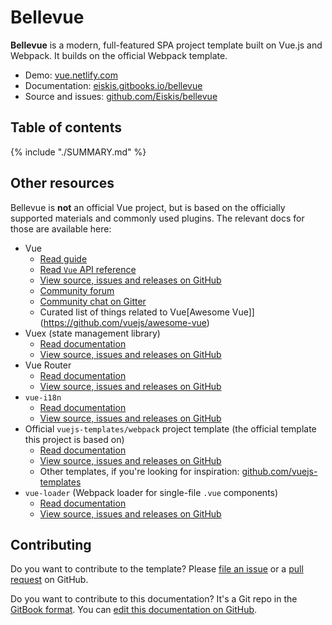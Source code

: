 
# Bellevue

**Bellevue** is a modern, full-featured SPA project template built on Vue.js and Webpack. It builds on the official Webpack template.

- Demo: [vue.netlify.com](https://vue.netlify.com/)
- Documentation: [eiskis.gitbooks.io/bellevue](https://eiskis.gitbooks.io/bellevue/)
- Source and issues: [github.com/Eiskis/bellevue](https://github.com/Eiskis/bellevue)

## Table of contents

{% include "./SUMMARY.md" %}

## Other resources

Bellevue is **not** an official Vue project, but is based on the officially supported materials and commonly used plugins. The relevant docs for those are available here:

- Vue
	- [Read guide](https://vuejs.org/guide/)
	- [Read `Vue` API reference](https://vuejs.org/api/)
	- [View source, issues and releases on GitHub](https://github.com/vuejs/vue)
	- [Community forum](https://forum.vuejs.org/)
	- [Community chat on Gitter](https://gitter.im/vuejs/vue)
	- Curated list of things related to Vue[Awesome Vue]](https://github.com/vuejs/awesome-vue)
- Vuex (state management library)
	- [Read documentation](https://vuex.vuejs.org/en/)
	- [View source, issues and releases on GitHub](https://github.com/vuejs/vuex)
- Vue Router
	- [Read documentation](https://router.vuejs.org/en/)
	- [View source, issues and releases on GitHub](https://github.com/vuejs/vue-router)
- `vue-i18n`
	- [Read documentation](https://kazupon.github.io/vue-i18n/en/)
	- [View source, issues and releases on GitHub](https://github.com/kazupon/vue-i18n)
- Official `vuejs-templates/webpack` project template (the official template this project is based on)
	- [Read documentation](http://vuejs-templates.github.io/webpack/)
	- [View source, issues and releases on GitHub](https://github.com/vuejs-templates/webpack)
	- Other templates, if you're looking for inspiration: [github.com/vuejs-templates](https://github.com/vuejs-templates)
- `vue-loader` (Webpack loader for single-file `.vue` components)
	- [Read documentation](http://vuejs.github.io/vue-loader/en/)
	- [View source, issues and releases on GitHub](https://github.com/vuejs/vue-loader)

## Contributing

Do you want to contribute to the template? Please [file an issue](https://github.com/Eiskis/bellevue/issues) or a [pull request](https://github.com/Eiskis/bellevue/pulls) on GitHub.

Do you want to contribute to this documentation? It's a Git repo in the [GitBook format](https://toolchain.gitbook.com/structure.html). You can [edit this documentation on GitHub](https://github.com/Eiskis/bellevue-docs).
